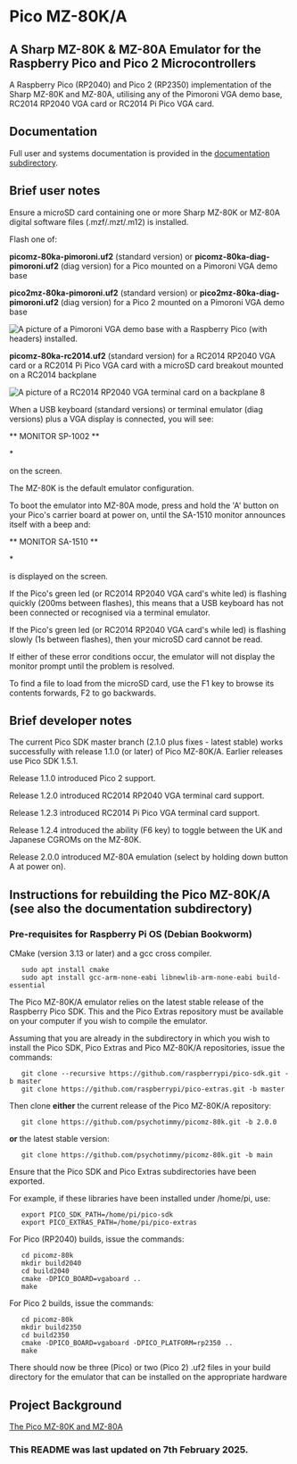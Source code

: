 # Pico MZ-80K/A 
## A Sharp MZ-80K & MZ-80A Emulator for the Raspberry Pico and Pico 2 Microcontrollers

A Raspberry Pico (RP2040) and Pico 2 (RP2350) implementation of the Sharp MZ-80K and MZ-80A, utilising any of the Pimoroni VGA demo base, RC2014 RP2040 VGA card or RC2014 Pi Pico VGA card.

## Documentation

Full user and systems documentation is provided in the [documentation subdirectory](https://github.com/psychotimmy/picomz-80k/tree/main/documentation).

## Brief user notes

Ensure a microSD card containing one or more Sharp MZ-80K or MZ-80A digital software files (.mzf/.mzt/.m12) is installed.

Flash one of:

**picomz-80ka-pimoroni.uf2** (standard version) or **picomz-80ka-diag-pimoroni.uf2** (diag version) for a Pico mounted on a Pimoroni VGA demo base

**pico2mz-80ka-pimoroni.uf2** (standard version) or **pico2mz-80ka-diag-pimoroni.uf2** (diag version) for a Pico 2 mounted on a Pimoroni VGA demo base

![A picture of a Pimoroni VGA demo base with a Raspberry Pico (with headers) installed.](https://z80.timholyoake.uk/wp-content/uploads/2024/09/20240905_101721-1024x633.jpg)

**picomz-80ka-rc2014.uf2** (standard version) for a RC2014 RP2040 VGA card or a RC2014 Pi Pico VGA card with a microSD card breakout mounted on a RC2014 backplane

![A picture of a RC2014 RP2040 VGA terminal card on a backplane 8](https://z80.timholyoake.uk/wp-content/uploads/2025/01/20250110_093313-1024x642.jpg)

When a USB keyboard (standard versions) or terminal emulator (diag versions) plus a VGA display is connected, you will see:

**  MONITOR SP-1002  **

\*

on the screen.

The MZ-80K is the default emulator configuration. 

To boot the emulator into MZ-80A mode, press and hold the 'A' button on your Pico's carrier board at power on, until the SA-1510 monitor announces itself with a beep and:

**  MONITOR SA-1510  **

\*

is displayed on the screen.

If the Pico's green led (or RC2014 RP2040 VGA card's white led) is flashing quickly (200ms between flashes), this means that a USB keyboard has not been connected or recognised via a terminal emulator. 

If the Pico's green led (or RC2014 RP2040 VGA card's while led) is flashing slowly (1s between flashes), then your microSD card cannot be read.

If either of these error conditions occur, the emulator will not display the monitor prompt until the problem is resolved. 

To find a file to load from the microSD card, use the F1 key to browse its contents forwards, F2 to go backwards. 

## Brief developer notes

The current Pico SDK master branch (2.1.0 plus fixes - latest stable) works successfully with release 1.1.0 (or later) of Pico MZ-80K/A. Earlier releases use Pico SDK 1.5.1.

Release 1.1.0 introduced Pico 2 support.

Release 1.2.0 introduced RC2014 RP2040 VGA terminal card support.

Release 1.2.3 introduced RC2014 Pi Pico VGA terminal card support.

Release 1.2.4 introduced the ability (F6 key) to toggle between the UK and Japanese CGROMs on the MZ-80K. 

Release 2.0.0 introduced MZ-80A emulation (select by holding down button A at power on).

## Instructions for rebuilding the Pico MZ-80K/A (see also the documentation subdirectory)

### Pre-requisites for Raspberry Pi OS (Debian Bookworm)

CMake (version 3.13 or later) and a gcc cross compiler.
```
   sudo apt install cmake
   sudo apt install gcc-arm-none-eabi libnewlib-arm-none-eabi build-essential
```   
The Pico MZ-80K/A emulator relies on the latest stable release of the Raspberry Pico SDK. This and
the Pico Extras repository must be available on your computer if you wish to compile the emulator.

Assuming that you are already in the subdirectory in which you wish to install the Pico SDK, Pico Extras 
and Pico MZ-80K/A repositories, issue the commands:
```
   git clone --recursive https://github.com/raspberrypi/pico-sdk.git -b master
   git clone https://github.com/raspberrypi/pico-extras.git -b master
```   
Then clone **either** the current release of the Pico MZ-80K/A repository:
```
   git clone https://github.com/psychotimmy/picomz-80k.git -b 2.0.0
```
**or** the latest stable version:
```
   git clone https://github.com/psychotimmy/picomz-80k.git -b main
```
Ensure that the Pico SDK and Pico Extras subdirectories have been exported. 

For example, if these libraries have been installed under /home/pi, use:
```
   export PICO_SDK_PATH=/home/pi/pico-sdk
   export PICO_EXTRAS_PATH=/home/pi/pico-extras
```   
For Pico (RP2040) builds, issue the commands:
```
   cd picomz-80k
   mkdir build2040
   cd build2040
   cmake -DPICO_BOARD=vgaboard ..
   make
```
For Pico 2 builds, issue the commands:
```
   cd picomz-80k
   mkdir build2350
   cd build2350
   cmake -DPICO_BOARD=vgaboard -DPICO_PLATFORM=rp2350 ..
   make
```
There should now be three (Pico) or two (Pico 2) .uf2 files in your build directory for the emulator that can be installed on the appropriate hardware

## Project Background

[The Pico MZ-80K and MZ-80A](https://z80.timholyoake.uk/the-pico-mz-80k/)

### This README was last updated on 7th February 2025.
